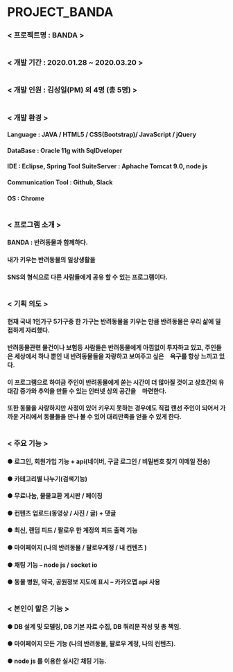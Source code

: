 # PROJECT_BANDA

### < 프로젝트명 : BANDA >
#
### < 개발 기간 : 2020.01.28 ~ 2020.03.20 >
#
### < 개발 인원 : 김성일(PM) 외 4명 (총 5명) > 
#
### < 개발 환경 >
#### Language : JAVA / HTML5 / CSS(Bootstrap)/ JavaScript / jQuery
#### DataBase : Oracle 11g with SqlDveloper
#### IDE : Eclipse, Spring Tool SuiteServer : Aphache Tomcat 9.0, node js
#### Communication Tool : Github, Slack
#### OS : Chrome
#
### < 프로그램 소개 >
#### BANDA : 반려동물과 함께하다. 
#### 내가 키우는 반려동물의 일상생활을 
#### SNS의 형식으로 다른 사람들에게 공유 할 수 있는 프로그램이다.
#
### < 기획 의도 >
#### 현재 국내 1인가구 5가구중 한 가구는 반려동물을 키우는 만큼 반려동물은 우리 삶에 밀접하게 자리했다.
#### 반려동물관련 물건이나 보험등 사람들은 반려동물에게 아낌없이 투자하고 있고, 주인들은 세상에서 하나 뿐인 내 반려동물들을 자랑하고 보여주고 싶은　욕구를 항상 느끼고 있다.
#### 이 프로그램으로 하여금 주인이 반려동물에게 쏟는 시간이 더 많아질 것이고 상호간의 유대감 증가와 추억을 만들 수 있는 인터넷 상의 공간을　마련한다.
#### 또한 동물을 사랑하지만 사정이 있어 키우지 못하는 경우에도 직접 랜선 주인이 되어서 가까운 거리에서 동물들을 만나 볼 수 있어 대리만족을 얻을 수 있게 한다.
#
### < 주요 기능 >
#### ●  로그인, 회원가입 기능 + api(네이버, 구글 로그인 / 비밀번호 찾기 이메일 전송)
#### ●  카테고리별 나누기(검색기능)
#### ●  무료나눔, 물물교환 게시판 / 페이징
#### ●  컨텐츠 업로드(동영상 / 사진 / 글) + 댓글
#### ●  최신, 랜덤 피드 / 팔로우 한 계정의 피드 출력 기능
#### ●  마이페이지 (나의 반려동물 / 팔로우계정 / 내 컨텐츠 )
#### ●  채팅 기능 – node js / socket io
#### ●  동물 병원, 약국, 공원정보 지도에 표시 – 카카오맵 api 사용
#
### < 본인이 맡은 기능 >
#### ●  DB 설계 및 모델링, DB 기본 자료 수집, DB 쿼리문 작성 및 총 책임.
#### ●  마이페이지 모든 기능 (나의 반려동물, 팔로우 계정, 나의 컨텐츠).
#### ●  node js 를 이용한 실시간 채팅 기능.
#
